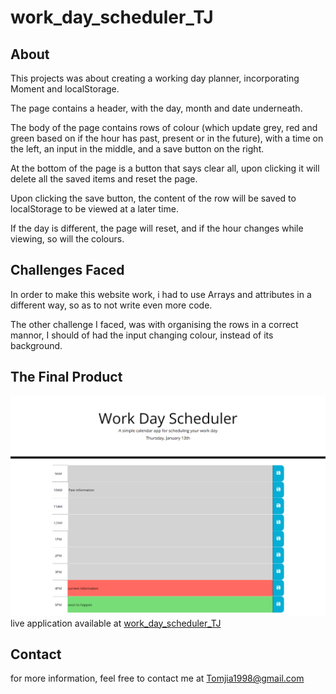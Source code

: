 # work_day_scheduler_TJ

## About

This projects was about creating a working day planner, incorporating Moment and localStorage.

The page contains a header, with the day, month and date underneath.

The body of the page contains rows of colour (which update grey, red and green based on if the hour has past, present or in the future), with a time on the left, an input in the middle, and a save button on the right.

At the bottom of the page is a button that says clear all, upon clicking it will delete all the saved items and reset the page.

Upon clicking the save button, the content of the row will be saved to localStorage to be viewed at a later time.

If the day is different, the page will reset, and if the hour changes while viewing, so will the colours.

## Challenges Faced

In order to make this website work, i had to use Arrays and attributes in a different way, so as to not write even more code.

The other challenge I faced, was with organising the rows in a correct mannor, I should of had the input changing colour, instead of its background.

## The Final Product

![liveWebpage](assets/images/screencaptureLiveWebsite.png)
live application available at [work_day_scheduler_TJ](https://tomjia98.github.io/work_day_scheduler_TJ/)

## Contact

for more information, feel free to contact me at Tomjia1998@gmail.com
